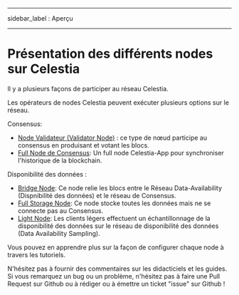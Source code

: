 - - -
sidebar_label : Aperçu
- - -

# Présentation des différents nodes sur Celestia

Il y a plusieurs façons de participer au réseau Celestia.

Les opérateurs de nodes Celestia peuvent exécuter plusieurs options sur le réseau.

Consensus:

* [Node Validateur (Validator Node)](./validator-node.md) : ce type de nœud participe au consensus en produisant et votant les blocs.
* [Full Node de Consensus](./consensus-full-node.md): Un full node Celestia-App pour synchroniser l'historique de la blockchain.

Disponibilité des données :

* [Bridge Node](./bridge-node.md): Ce node relie les blocs entre le Réseau Data-Availability (Dispnibilité des données) et le réseau de Consensus.
* [Full Storage Node](./full-storage-node.md): Ce node stocke toutes les données mais ne se connecte pas au Consensus.
* [Light Node](./light-node.md): Les clients légers effectuent un échantillonnage de la disponibilité des données sur le réseau de disponibilité des données (Data Availability Sampling).

Vous pouvez en apprendre plus sur la façon de configurer chaque node à travers les tutoriels.

N'hésitez pas à fournir des commentaires sur les didacticiels et les guides. Si vous remarquez un bug ou un problème, n'hésitez pas à faire une Pull Request sur Github ou à rédiger ou à émettre un ticket "issue" sur Github !
